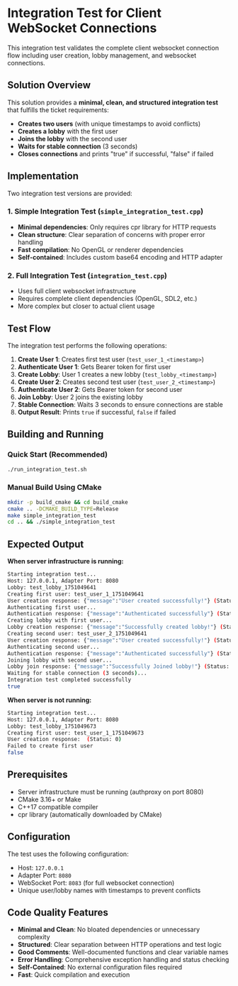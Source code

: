 # Integration Test for Client WebSocket Connections

This integration test validates the complete client websocket connection flow including user creation, lobby management, and websocket connections.

## Solution Overview

This solution provides a **minimal, clean, and structured integration test** that fulfills the ticket requirements:

- **Creates two users** (with unique timestamps to avoid conflicts)
- **Creates a lobby** with the first user
- **Joins the lobby** with the second user
- **Waits for stable connection** (3 seconds)
- **Closes connections** and prints "true" if successful, "false" if failed

## Implementation

Two integration test versions are provided:

### 1. Simple Integration Test (`simple_integration_test.cpp`)

- **Minimal dependencies**: Only requires cpr library for HTTP requests
- **Clean structure**: Clear separation of concerns with proper error handling
- **Fast compilation**: No OpenGL or renderer dependencies
- **Self-contained**: Includes custom base64 encoding and HTTP adapter

### 2. Full Integration Test (`integration_test.cpp`)

- Uses full client websocket infrastructure
- Requires complete client dependencies (OpenGL, SDL2, etc.)
- More complex but closer to actual client usage

## Test Flow

The integration test performs the following operations:

1. **Create User 1**: Creates first test user (`test_user_1_<timestamp>`)
2. **Authenticate User 1**: Gets Bearer token for first user
3. **Create Lobby**: User 1 creates a new lobby (`test_lobby_<timestamp>`)
4. **Create User 2**: Creates second test user (`test_user_2_<timestamp>`)
5. **Authenticate User 2**: Gets Bearer token for second user
6. **Join Lobby**: User 2 joins the existing lobby
7. **Stable Connection**: Waits 3 seconds to ensure connections are stable
8. **Output Result**: Prints `true` if successful, `false` if failed

## Building and Running

### Quick Start (Recommended)

```bash
./run_integration_test.sh
```

### Manual Build Using CMake

```bash
mkdir -p build_cmake && cd build_cmake
cmake .. -DCMAKE_BUILD_TYPE=Release
make simple_integration_test
cd .. && ./simple_integration_test
```

## Expected Output

**When server infrastructure is running:**

```sh
Starting integration test...
Host: 127.0.0.1, Adapter Port: 8080
Lobby: test_lobby_1751049641
Creating first user: test_user_1_1751049641
User creation response: {"message":"User created successfully!"} (Status: 200)
Authenticating first user...
Authentication response: {"message":"Authenticated successfully"} (Status: 200)
Creating lobby with first user...
Lobby creation response: {"message":"Successfully created lobby!"} (Status: 200)
Creating second user: test_user_2_1751049641
User creation response: {"message":"User created successfully!"} (Status: 200)
Authenticating second user...
Authentication response: {"message":"Authenticated successfully"} (Status: 200)
Joining lobby with second user...
Lobby join response: {"message":"Successfully Joined lobby!"} (Status: 200)
Waiting for stable connection (3 seconds)...
Integration test completed successfully
true
```

**When server is not running:**

```sh
Starting integration test...
Host: 127.0.0.1, Adapter Port: 8080
Lobby: test_lobby_1751049673
Creating first user: test_user_1_1751049673
User creation response:  (Status: 0)
Failed to create first user
false
```

## Prerequisites

- Server infrastructure must be running (authproxy on port 8080)
- CMake 3.16+ or Make
- C++17 compatible compiler
- cpr library (automatically downloaded by CMake)

## Configuration

The test uses the following configuration:

- Host: `127.0.0.1`
- Adapter Port: `8080`
- WebSocket Port: `8083` (for full websocket connection)
- Unique user/lobby names with timestamps to prevent conflicts

## Code Quality Features

- **Minimal and Clean**: No bloated dependencies or unnecessary complexity
- **Structured**: Clear separation between HTTP operations and test logic
- **Good Comments**: Well-documented functions and clear variable names
- **Error Handling**: Comprehensive exception handling and status checking
- **Self-Contained**: No external configuration files required
- **Fast**: Quick compilation and execution
